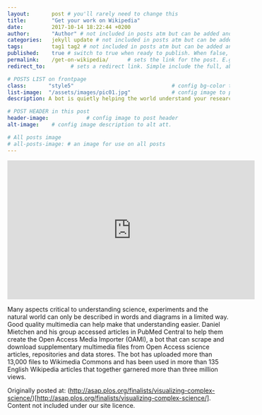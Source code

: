 ```yaml
---
layout:       post # you'll rarely need to change this
title:        "Get your work on Wikipedia"
date:         2017-10-14 18:22:44 +0200
author:       "Author" # not included in posts atm but can be added and used later
categories:   jekyll update # not included in posts atm but can be added and used later
tags:         tag1 tag2 # not included in posts atm but can be added and used later
published:    true # switch to true when ready to publish. When false, you can check your links and share drafts using the github file for this page e.g https://github.com/sparcopen/open-to/blob/master/_posts/2017-04-10-welcome-to-jekyll.markdown
permalink:    /get-on-wikipedia/      # sets the link for the post. E.g permalink: /battle-disease/
redirect_to:        # sets a redirect link. Simple include the full, absolute link you want below

# POSTS LIST on frontpage
class:       "style5"                               # config bg-color to post list card (1 to 5)
list-image:  "/assets/images/pic01.jpg"             # config image to post list card (1 to 15 are generic colors and will fit with anything used if no images can be found)
description: A bot is quietly helping the world understand your research.

# POST HEADER in this post
header-image:            # config image to post header
alt-image:    # config image description to alt att.

# All posts image
# all-posts-image: # an image for use on all posts
---
```

<iframe width="560" height="315" src="https://www.youtube.com/embed/dS62HPURNWk" frameborder="0" allowfullscreen></iframe>

Many aspects critical to understanding science, experiments and the natural world can only be described in words and diagrams in a limited way. Good quality multimedia can help make that understanding easier. Daniel Mietchen and his group accessed articles in PubMed Central to help them create the Open Access Media Importer (OAMI), a bot that can scrape and download supplementary multimedia files from Open Access science articles, repositories and data stores.  The bot has uploaded more than 13,000 files to Wikimedia Commons and has been used in more than 135 English Wikipedia articles that together garnered more than three million views.

Originally posted at: (http://asap.plos.org/finalists/visualizing-complex-science/)[http://asap.plos.org/finalists/visualizing-complex-science/]. Content not included under our site licence.
